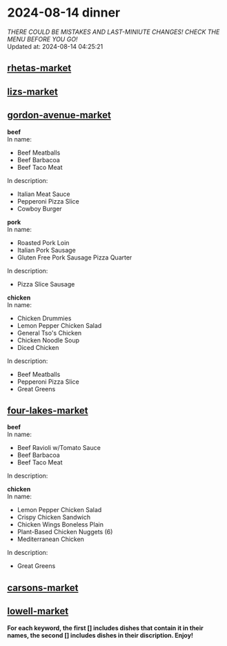 # 2024-08-14 dinner  
*THERE COULD BE MISTAKES AND LAST-MINIUTE CHANGES! CHECK THE MENU BEFORE YOU GO!*  
Updated at: 2024-08-14 04:25:21  
## [rhetas-market](https://wisc-housingdining.nutrislice.com/menu/rhetas-market/dinner/2024-08-14)  
## [lizs-market](https://wisc-housingdining.nutrislice.com/menu/lizs-market/dinner/2024-08-14)  
## [gordon-avenue-market](https://wisc-housingdining.nutrislice.com/menu/gordon-avenue-market/dinner/2024-08-14)  
**beef**  
In name:   
 - Beef Meatballs  
 - Beef Barbacoa  
 - Beef Taco Meat  
  
In description:   
 - Italian Meat Sauce  
 - Pepperoni Pizza Slice  
 - Cowboy Burger  
  
**pork**  
In name:   
 - Roasted Pork Loin  
 - Italian Pork Sausage  
 - Gluten Free Pork Sausage Pizza Quarter  
  
In description:   
 - Pizza Slice Sausage  
  
**chicken**  
In name:   
 - Chicken Drummies  
 - Lemon Pepper Chicken Salad  
 - General Tso's Chicken  
 - Chicken Noodle Soup  
 - Diced Chicken  
  
In description:   
 - Beef Meatballs  
 - Pepperoni Pizza Slice  
 - Great Greens  
  
## [four-lakes-market](https://wisc-housingdining.nutrislice.com/menu/four-lakes-market/dinner/2024-08-14)  
**beef**  
In name:   
 - Beef Ravioli w/Tomato Sauce  
 - Beef Barbacoa  
 - Beef Taco Meat  
  
In description:   
  
**chicken**  
In name:   
 - Lemon Pepper Chicken Salad  
 - Crispy Chicken Sandwich  
 - Chicken Wings Boneless Plain  
 - Plant-Based Chicken Nuggets (6)  
 - Mediterranean Chicken  
  
In description:   
 - Great Greens  
  
## [carsons-market](https://wisc-housingdining.nutrislice.com/menu/carsons-market/dinner/2024-08-14)  
## [lowell-market](https://wisc-housingdining.nutrislice.com/menu/lowell-market/dinner/2024-08-14)  
  
**For each keyword, the first [] includes dishes that contain it in their names, the second [] includes dishes in their discription. Enjoy!**  
